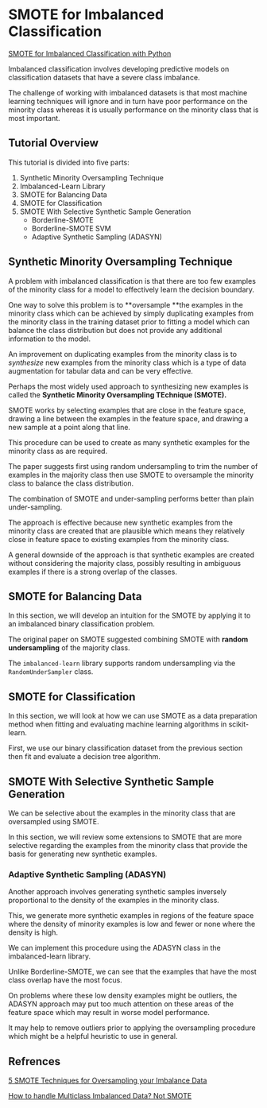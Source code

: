 # SMOTE for Imbalanced Classification

[SMOTE for Imbalanced Classification with Python](https://machinelearningmastery.com/smote-oversampling-for-imbalanced-classification/)

Imbalanced classification involves developing predictive models on classification datasets that have a severe class imbalance.

The challenge of working with imbalanced datasets is that most machine learning techniques will ignore and in turn have poor performance on the minority class whereas it is usually performance on the minority class that is most important.

## Tutorial Overview

This tutorial is divided into five parts:

1. Synthetic Minority Oversampling Technique
2. Imbalanced-Learn Library
3. SMOTE for Balancing Data
4. SMOTE for Classification
5. SMOTE With Selective Synthetic Sample Generation
   - Borderline-SMOTE
   - Borderline-SMOTE SVM
   - Adaptive Synthetic Sampling (ADASYN)


## Synthetic Minority Oversampling Technique

A problem with imbalanced classification is that there are too few examples of the minority class for a model to effectively learn the decision boundary.

One way to solve this problem is to **oversample **the examples in the minority class which can be achieved by simply duplicating examples from the minority class in the training dataset prior to fitting a model which can balance the class distribution but does not provide any additional information to the model.

An improvement on duplicating examples from the minority class is to _synthesize_ new examples from the minority class which is a type of data augmentation for tabular data and can be very effective.

Perhaps the most widely used approach to synthesizing new examples is called the **Synthetic Minority Oversampling TEchnique  (SMOTE).**

SMOTE works by selecting examples that are close in the feature space, drawing a line between the examples in the feature space, and drawing a new sample at a point along that line.

This procedure can be used to create as many synthetic examples for the minority class as are required. 

The paper suggests first using random undersampling to trim the number of examples in the majority class then use SMOTE to oversample the minority class to balance the class distribution.

The combination of SMOTE and under-sampling performs better than plain under-sampling.

The approach is effective because new synthetic examples from the minority class are created that are plausible which means they relatively close in feature space to existing examples from the minority class.

A general downside of the approach is that synthetic examples are created without considering the majority class, possibly resulting in ambiguous examples if there is a strong overlap of the classes.

## SMOTE for Balancing Data

In this section, we will develop an intuition for the SMOTE by applying it to an imbalanced binary classification problem.

The original paper on SMOTE suggested combining SMOTE with **random undersampling** of the majority class.

The `imbalanced-learn` library supports random undersampling via the `RandomUnderSampler` class.


## SMOTE for Classification

In this section, we will look at how we can use SMOTE as a data preparation method when fitting and evaluating machine learning algorithms in scikit-learn.

First, we use our binary classification dataset from the previous section then fit and evaluate a decision tree algorithm.


## SMOTE With Selective Synthetic Sample Generation

We can be selective about the examples in the minority class that are oversampled using SMOTE.

In this section, we will review some extensions to SMOTE that are more selective regarding the examples from the minority class that provide the basis for generating new synthetic examples.

### Adaptive Synthetic Sampling (ADASYN)

Another approach involves generating synthetic samples inversely proportional to the density of the examples in the minority class.

This, we generate more synthetic examples in regions of the feature space where the density of minority examples is low and fewer or none where the density is high.

We can implement this procedure using the ADASYN class in the imbalanced-learn library.

Unlike Borderline-SMOTE, we can see that the examples that have the most class overlap have the most focus. 

On problems where these low density examples might be outliers, the ADASYN approach may put too much attention on these areas of the feature space which may result in worse model performance.

It may help to remove outliers prior to applying the oversampling procedure which might be a helpful heuristic to use in general. 


## Refrences

[5 SMOTE Techniques for Oversampling your Imbalance Data](https://towardsdatascience.com/5-smote-techniques-for-oversampling-your-imbalance-data-b8155bdbe2b5?gi=29e5140d8e06)

[How to handle Multiclass Imbalanced Data? Not SMOTE](https://towardsdatascience.com/how-to-handle-multiclass-imbalanced-data-say-no-to-smote-e9a7f393c310)


